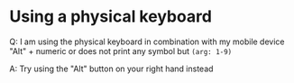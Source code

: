 # Using a physical keyboard

Q: I am using the physical keyboard in combination with my mobile device "Alt" + numeric or does not print any symbol but `(arg: 1-9)`

A: Try using the "Alt" button on your right hand instead
